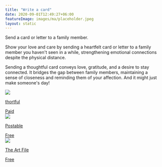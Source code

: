 ```yaml
---
title: "Write a card"
date: 2020-09-01T12:49:27+06:00
featureImage: images/ma/placeholder.jpeg
layout: static
---
```


Send a card or letter to a family member.

Show your love and care by sending a heartfelt card or letter to a family member you haven't seen in a while, strengthening emotional connections despite the physical distance.

Sending a thoughtful card conveys love, gratitude, and a desire to stay connected. It bridges the gap between family members, maintaining a sense of closeness and reminding them of your affection. And it might just make someone's day!

<a class="ma-link" href="https://www.thortful.com/"><div class="ma-card"><div class="ma-icon"><img src ="/images/icon-pound.png"/></div><div class="ma-name"><p>thortful</p></div><div class="ma-paid-text"><span>Paid</span></div></div></a><a class="ma-link" href="https://www.postable.com/blog/67-reasons-to-send-a-card/"><div class="ma-card"><div class="ma-icon"><img src ="/images/icon-check.png"/></div><div class="ma-name"><p>Postable</p></div><div class="ma-paid-text"><span>Free </span></div></div></a><a class="ma-link" href="https://www.theartfile.com/news/the-importance-of-sending-cards"><div class="ma-card"><div class="ma-icon"><img src ="/images/icon-check.png"/></div><div class="ma-name"><p>The Art File</p></div><div class="ma-paid-text"><span>Free </span></div></div></a>  

<br/><br/>






